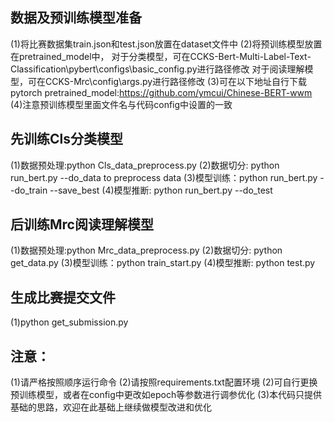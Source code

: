 ## 数据及预训练模型准备
(1)将比赛数据集train.json和test.json放置在dataset文件中
(2)将预训练模型放置在pretrained_model中，
     对于分类模型，可在CCKS-Bert-Multi-Label-Text-Classification\pybert\configs\basic_config.py进行路径修改
	 对于阅读理解模型，可在CCKS-Mrc\config\args.py进行路径修改
(3)可在以下地址自行下载pytorch pretrained_model:https://github.com/ymcui/Chinese-BERT-wwm
(4)注意预训练模型里面文件名与代码config中设置的一致

## 先训练Cls分类模型
(1)数据预处理:python Cls_data_preprocess.py
(2)数据切分: python run_bert.py --do_data to preprocess data
(3)模型训练：python run_bert.py --do_train --save_best
(4)模型推断: python run_bert.py --do_test

## 后训练Mrc阅读理解模型
(1)数据预处理:python Mrc_data_preprocess.py
(2)数据切分: python get_data.py
(3)模型训练：python train_start.py
(4)模型推断: python test.py

## 生成比赛提交文件
(1)python get_submission.py

## 注意：
(1)请严格按照顺序运行命令
(2)请按照requirements.txt配置环境
(2)可自行更换预训练模型，或者在config中更改如epoch等参数进行调参优化
(3)本代码只提供基础的思路，欢迎在此基础上继续做模型改进和优化

